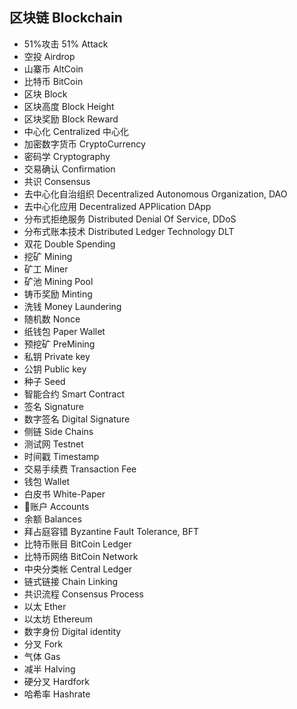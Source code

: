 ## 区块链 Blockchain

* 51%攻击 51% Attack 
* 空投 Airdrop
* 山寨币 AltCoin 
* 比特币 BitCoin 
* 区块 Block 
* 区块高度 Block Height 
* 区块奖励 Block Reward 
* 中心化 Centralized 中心化
* 加密数字货币 CryptoCurrency 
* 密码学 Cryptography 
* 交易确认 Confirmation 
* 共识 Consensus
* 去中心化自治组织 Decentralized Autonomous Organization, DAO
* 去中心化应用 Decentralized APPlication DApp
* 分布式拒绝服务 Distributed Denial Of Service, DDoS
* 分布式账本技术 Distributed Ledger Technology DLT
* 双花 Double Spending
* 挖矿 Mining
* 矿工 Miner
* 矿池 Mining Pool
* 铸币奖励 Minting
* 洗钱 Money Laundering
* 随机数 Nonce
* 纸钱包 Paper Wallet
* 预挖矿 PreMining
* 私钥 Private key
* 公钥 Public key
* 种子 Seed
* 智能合约 Smart Contract
* 签名 Signature
* 数字签名 Digital Signature
* 侧链 Side Chains
* 测试网 Testnet
* 时间戳 Timestamp
* 交易手续费 Transaction Fee
* 钱包 Wallet
* 白皮书 White-Paper
* 账户 Accounts
* 余额 Balances
* 拜占庭容错 Byzantine Fault Tolerance, BFT
* 比特币账目 BitCoin Ledger
* 比特币网络 BitCoin Network
* 中央分类帐 Central Ledger
* 链式链接 Chain Linking
* 共识流程 Consensus Process
* 以太 Ether
* 以太坊 Ethereum
* 数字身份 Digital identity
* 分叉 Fork
* 气体 Gas
* 减半 Halving
* 硬分叉 Hardfork
* 哈希率 Hashrate